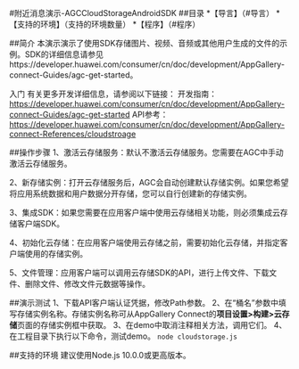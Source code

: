 #附近消息演示-AGCCloudStorageAndroidSDK
##目录
*【导言】（#导言）
*【支持的环境】（支持的环境数量）
*【程序】（#程序）

##简介
本演示演示了使用SDK存储图片、视频、音频或其他用户生成的文件的示例。SDK的详细信息请参见https://developer.huawei.com/consumer/cn/doc/development/AppGallery-connect-Guides/agc-get-started。

入门
有关更多开发详细信息，请参阅以下链接：
开发指南：https://developer.huawei.com/consumer/cn/doc/development/AppGallery-connect-Guides/agc-get-started
API参考：https://developer.huawei.com/consumer/cn/doc/development/AppGallery-connect-References/cloudstroage

##操作步骤
1、激活云存储服务：默认不激活云存储服务。您需要在AGC中手动激活云存储服务。

2、新存储实例：打开云存储服务后，AGC会自动创建默认存储实例。如果您希望将应用系统数据和用户数据分开存储，您可以自行创建新的存储实例。

3、集成SDK：如果您需要在应用客户端中使用云存储相关功能，则必须集成云存储客户端SDK。

4、初始化云存储：在应用客户端使用云存储之前，需要初始化云存储，并指定客户端使用的存储实例。

5、文件管理：应用客户端可以调用云存储SDK的API，进行上传文件、下载文件、删除文件、修改文件元数据等操作。

##演示测试
1、下载API客户端认证凭据，修改Path参数。
2、在“桶名”参数中填写存储实例名称。存储实例名称可从AppGallery Connect的**项目设置>构建>云存储**页面的存储实例框中获取。
3、在demo中取消注释相关方法，调用它们。
4、在工程目录下执行以下命令，测试demo。
    ```
    node cloudstorage.js  
    ```

##支持的环境
建议使用Node.js 10.0.0或更高版本。

